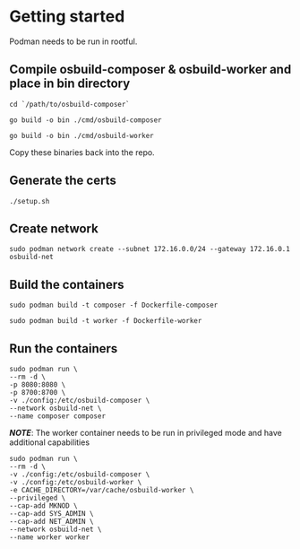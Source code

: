 # Getting started

Podman needs to be run in rootful.

## Compile osbuild-composer & osbuild-worker and place in bin directory

```
cd `/path/to/osbuild-composer`
```

```
go build -o bin ./cmd/osbuild-composer
```

```
go build -o bin ./cmd/osbuild-worker
```

Copy these binaries back into the repo.

## Generate the certs

`./setup.sh`

## Create network

```
sudo podman network create --subnet 172.16.0.0/24 --gateway 172.16.0.1 osbuild-net
```

## Build the containers

```
sudo podman build -t composer -f Dockerfile-composer
```

```
sudo podman build -t worker -f Dockerfile-worker
```

## Run the containers

```
sudo podman run \
--rm -d \
-p 8080:8080 \
-p 8700:8700 \
-v ./config:/etc/osbuild-composer \
--network osbuild-net \
--name composer composer
```

**_NOTE_**: The worker container needs to be run in privileged mode and have additional
capabilities

```
sudo podman run \
--rm -d \
-v ./config:/etc/osbuild-composer \
-v ./config:/etc/osbuild-worker \
-e CACHE_DIRECTORY=/var/cache/osbuild-worker \
--privileged \
--cap-add MKNOD \
--cap-add SYS_ADMIN \
--cap-add NET_ADMIN \
--network osbuild-net \
--name worker worker
```
